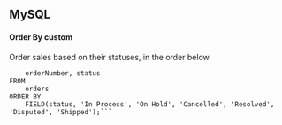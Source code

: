## MySQL

#### Order By custom

Order sales based on their statuses, in the order below.

```SELECT 
    orderNumber, status
FROM
    orders
ORDER BY 
    FIELD(status, 'In Process', 'On Hold', 'Cancelled', 'Resolved', 'Disputed', 'Shipped');```
